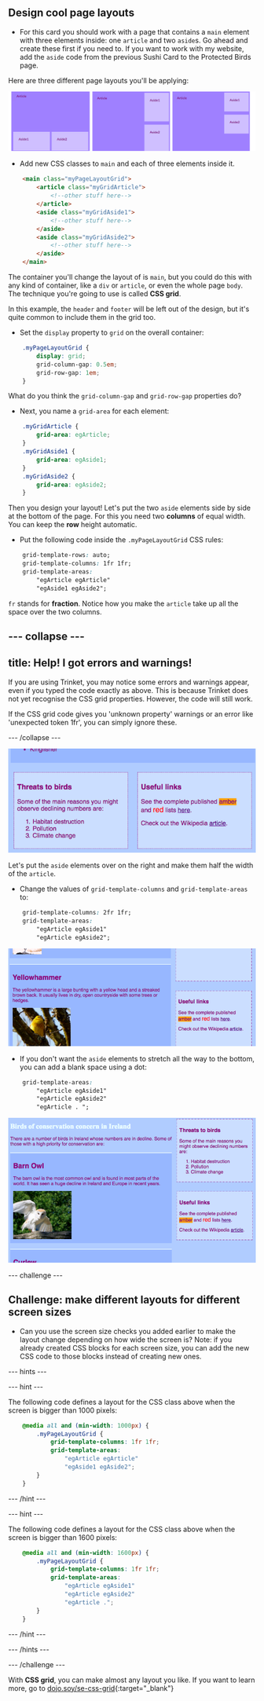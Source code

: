 ## Design cool page layouts

+ For this card you should work with a page that contains a `main` element with three elements inside: one `article` and two `aside`s. Go ahead and create these first if you need to. If you want to work with my website, add the `aside` code from the previous Sushi Card to the Protected Birds page. 

Here are three different page layouts you'll be applying: 

![](images/cssGridLayouts.png)

+ Add new CSS classes to `main` and each of three elements inside it.

```html
    <main class="myPageLayoutGrid">
        <article class="myGridArticle">
            <!--other stuff here-->
        </article>
        <aside class="myGridAside1">
            <!--other stuff here-->
        </aside>
        <aside class="myGridAside2">
            <!--other stuff here-->
        </aside>
    </main>
```

The container you'll change the layout of is `main`, but you could do this with any kind of container, like a `div` or `article`, or even the whole page `body`. The technique you're going to use is called **CSS grid**.

In this example, the `header` and `footer` will be left out of the design, but it's quite common to include them in the grid too.

+ Set the `display` property to `grid` on the overall container:

```css
    .myPageLayoutGrid {
        display: grid;
        grid-column-gap: 0.5em;
        grid-row-gap: 1em;
    }
```

What do you think the `grid-column-gap` and `grid-row-gap` properties do?

+ Next, you name a `grid-area` for each element: 

```css
    .myGridArticle {
        grid-area: egArticle;
    }
    .myGridAside1 {
        grid-area: egAside1;
    }
    .myGridAside2 {
        grid-area: egAside2;
    }
```

Then you design your layout! Let's put the two `aside` elements side by side at the bottom of the page. For this you need two **columns** of equal width. You can keep the **row** height automatic. 

+ Put the following code inside the `.myPageLayoutGrid` CSS rules:

```css
    grid-template-rows: auto;
    grid-template-columns: 1fr 1fr;
    grid-template-areas: 
        "egArticle egArticle"
        "egAside1 egAside2";
```
    
`fr` stands for **fraction**. Notice how you make the `article` take up all the space over the two columns.


--- collapse ---
---
title: Help! I got errors and warnings!
---

If you are using Trinket, you may notice some errors and warnings appear, even if you typed the code exactly as above. This is because Trinket does not yet recognise the CSS grid properties. However, the code will still work.

If the CSS grid code gives you 'unknown property' warnings or an error like 'unexpected token 1fr', you can simply ignore these.

--- /collapse ---

![Asides are side by side at the bottom](images/cssGridAsidesAtBottom.png)

Let's put the `aside` elements over on the right and make them half the width of the `article`.

+ Change the values of `grid-template-columns` and `grid-template-areas` to:

```css
    grid-template-columns: 2fr 1fr;
    grid-template-areas: 
        "egArticle egAside1"
        "egArticle egAside2";
```

![Asides are down the right hand side](images/cssGridAsidesOnRight.png)

+ If you don't want the `aside` elements to stretch all the way to the bottom, you can add a blank space using a dot: 

```css
    grid-template-areas: 
        "egArticle egAside1"
        "egArticle egAside2"
        "egArticle . ";
```

![Asides on the right and not stretched down](images/cssGridAsidesTopRight.png)

--- challenge ---

## Challenge: make different layouts for different screen sizes

+ Can you use the screen size checks you added earlier to make the layout change depending on how wide the screen is? Note: if you already created CSS blocks for each screen size, you can add the new CSS code to those blocks instead of creating new ones.

--- hints ---

--- hint ---

The following code defines a layout for the CSS class above when the screen is bigger than 1000 pixels:

```css
    @media all and (min-width: 1000px) {
        .myPageLayoutGrid {
            grid-template-columns: 1fr 1fr;
            grid-template-areas: 
                "egArticle egArticle"
                "egAside1 egAside2";
        }
    }  
```

--- /hint ---

--- hint ---

The following code defines a layout for the CSS class above when the screen is bigger than 1600 pixels:

```css
    @media all and (min-width: 1600px) {
        .myPageLayoutGrid {
            grid-template-columns: 1fr 1fr;
            grid-template-areas: 
                "egArticle egAside1"
                "egArticle egAside2"
                "egArticle .";
        }
    }  
```

--- /hint ---

--- /hints ---

--- /challenge ---

With **CSS grid**, you can make almost any layout you like. If you want to learn more, go to [dojo.soy/se-css-grid](http://dojo.soy/se-css-grid){:target="_blank"}
